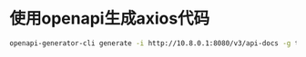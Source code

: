 # 使用openapi生成axios代码

```bash
openapi-generator-cli generate -i http://10.8.0.1:8080/v3/api-docs -g typescript-axios -o ./src/openapi/
```
